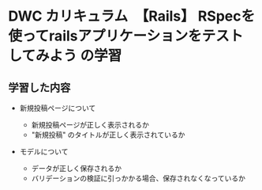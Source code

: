 # DWC カリキュラム　【Rails】 RSpecを使ってrailsアプリケーションをテストしてみよう の学習

## 学習した内容

- 新規投稿ページについて
  - 新規投稿ページが正しく表示されるか
  - "新規投稿" のタイトルが正しく表示されているか

- モデルについて
  - データが正しく保存されるか
  - バリデーションの検証に引っかかる場合、保存されなくなっているか
